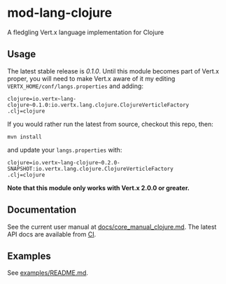 # mod-lang-clojure

A fledgling Vert.x language implementation for Clojure

## Usage

The latest stable release is *0.1.0*. Until this module becomes part
of Vert.x proper, you will need to make Vert.x aware of it my editing
`VERTX_HOME/conf/langs.properties` and adding:

    clojure=io.vertx~lang-clojure~0.1.0:io.vertx.lang.clojure.ClojureVerticleFactory
    .clj=clojure


If you would rather run the latest from source, checkout this repo, then:

    mvn install

and update your `langs.properties` with:

    clojure=io.vertx~lang-clojure~0.2.0-SNAPSHOT:io.vertx.lang.clojure.ClojureVerticleFactory
    .clj=clojure

**Note that this module only works with Vert.x 2.0.0 or greater.**

## Documentation

See the current user manual at
[docs/core_manual_clojure.md](docs/core_manual_clojure.md).  The
latest API docs are available from
[CI](https://projectodd.ci.cloudbees.com/job/vertx.mod-lang-clojure/lastSuccessfulBuild/artifact/api/target/html-docs/index.html).

## Examples

See [examples/README.md](examples/README.md).
